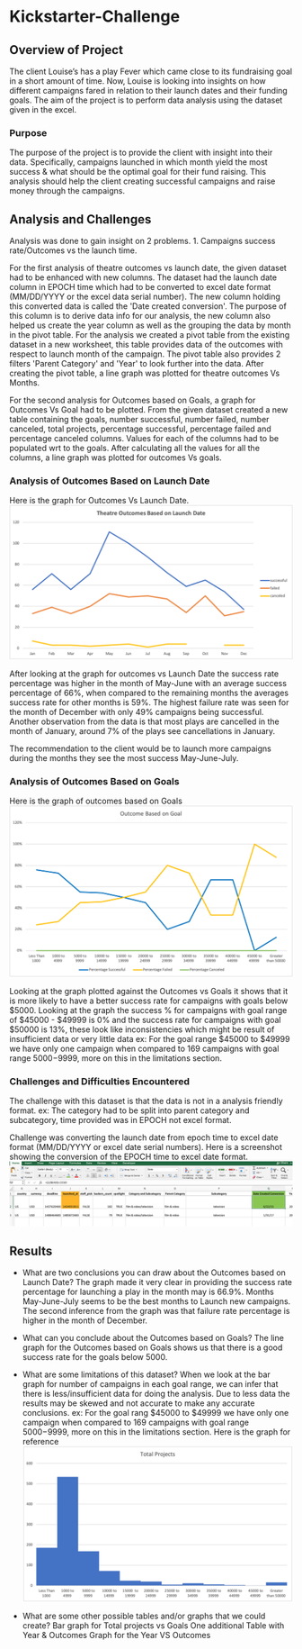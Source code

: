 
# Kickstarter-Challenge

## Overview of Project
The client Louise’s has a play Fever which came close to its fundraising goal in a short amount of time. Now, Louise is looking into insights on how different campaigns fared in relation to their launch dates and their funding goals.
The aim of the project is to perform data analysis using the dataset given in the excel. 

### Purpose
The purpose of the project is to provide the client with insight into their data. Specifically, campaigns launched in which month yield the most success & what should be the optimal goal for their fund raising. 
This analysis should help the client creating successful campaigns and raise money through the campaigns.

## Analysis and Challenges

Analysis was done to gain insight on 2 problems. 1. Campaigns success rate/Outcomes vs the launch time. 

For the first analysis of theatre outcomes vs launch date, the given dataset had to be enhanced with new columns. The dataset had the launch date column in EPOCH time which had to be converted to excel date format 
(MM/DD/YYYY or the excel data serial number). The new column holding this converted data is called the 'Date created conversion'. The purpose of this column is to derive data info for our analysis, the new column also helped us create the year column as well as the grouping the data by month in the pivot table. For the analysis we created a pivot table from the existing dataset in a new worksheet, this table provides data of the outcomes with respect to launch month of the campaign. The pivot table also provides 2 filters 'Parent Category' and 'Year' to look further into the data. After creating the pivot table, a line graph was plotted for theatre outcomes Vs Months. 

For the second analysis for Outcomes based on Goals, a graph for Outcomes Vs Goal had to be plotted. From the given dataset created a new table containing the goals, number successful, number failed, number canceled, total projects, percentage successful, percentage failed and percentage canceled columns. Values for each of the columns had to be populated wrt to the goals. After calculating all the values for all the columns, a line graph was plotted for outcomes Vs goals.

### Analysis of Outcomes Based on Launch Date
Here is the graph for Outcomes Vs Launch Date. 
![](resources/OutcomesVsLaunchDate)

After looking at the graph for outcomes vs Launch Date the success rate percentage was higher in the month of May-June with an average success percentage of 66%, when compared to the remaining months the averages success rate for other months is 59%. The highest failure rate was seen for the month of December with only 49% campaigns being successful. 
Another observation from the data is that most plays are cancelled in the month of January, around 7% of the plays see cancellations in January. 

The recommendation to the client would be to launch more campaigns during the months they see the most success May-June-July. 


### Analysis of Outcomes Based on Goals
Here is the graph of outcomes based on Goals 
![](resources/OutcomesVsGoals.png)

Looking at the graph plotted against the Outcomes vs Goals it shows that it is more likely to have a better success rate for campaigns with goals below $5000.
Looking at the graph the success % for campaigns with goal range of $45000 - $49999 is 0% and the success rate for campaigns with goal $50000 is 13%, these look like inconsistencies which might be result of insufficient data or very little data ex: For the goal range $45000 to $49999 we have only one campaign when compared to 169 campaigns with goal range $5000-$9999, more on this in the limitations section. 


### Challenges and Difficulties Encountered
The challenge with this dataset is that the data is not in a analysis friendly format. ex: The category had to be split into parent category and subcategory, time provided was in EPOCH not excel format.

Challenge was converting the launch date from epoch time to excel date format (MM/DD/YYYY or excel date serial numbers). Here is a screenshot showing the conversion of the EPOCH time to excel date format.
![](resources/epochtimetoexceldateformat.png)

## Results
- What are two conclusions you can draw about the Outcomes based on Launch Date?
  The graph made it very clear in providing the success rate percentage for launching a play in the month may is 66.9%. Months May-June-July seems to be the best months to Launch new campaigns. 
  The second inference from the graph was that failure rate percentage is higher in the month of December. 


- What can you conclude about the Outcomes based on Goals?
The line graph for the Outcomes based on Goals shows us that there is a good success rate for the goals below 5000. 

- What are some limitations of this dataset?
  When we look at the bar graph for number of campaigns in each goal range, we can infer that there is less/insufficient data for doing the analysis. Due to less data the results may be skewed and not accurate to make any accurate conclusions. ex: For the goal rang $45000 to $49999 we have only one campaign when compared to 169 campaigns with goal range $5000-$9999, more on this in the limitations section. 
  Here is the graph for reference
  ![](resources/BargraphGoalsVsTotalProjects.png)

- What are some other possible tables and/or graphs that we could create?
  Bar graph for Total projects vs Goals
  One additional Table with Year & Outcomes 
  Graph for the Year VS Outcomes
